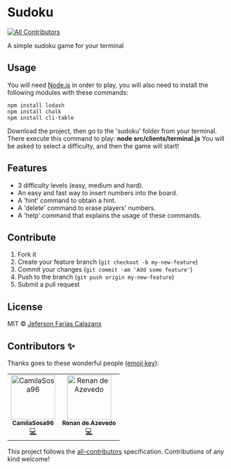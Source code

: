# Sudoku
[![All Contributors](https://img.shields.io/badge/all_contributors-2-orange.svg?style=flat-square)](#contributors)

A simple sudoku game for your terminal

## Usage

You will need [Node.js](https://nodejs.org) in order to play, you will also need to install the following modules with these commands:

```
npm install lodash
npm install chalk
npm install cli-table
```

Download the project, then go to the 'sudoku' folder from your terminal.
There execute this command to play: **node src/clients/terminal.js**
You will be asked to select a difficulty, and then the game will start!

## Features 

* 3 difficulty levels (easy, medium and hard).
* An easy and fast way to insert numbers into the board.
* A 'hint' command to obtain a hint.
* A 'delete' command to erase players' numbers.
* A 'help' command that explains the usage of these commands.

## Contribute

1. Fork it
2. Create your feature branch (`git checkout -b my-new-feature`)
3. Commit your changes (`git commit -am 'Add some feature'`)
4. Push to the branch (`git push origin my-new-feature`)
5. Submit a pull request

## License

MIT © [Jeferson Farias Calazans](http://calazans10.com)

## Contributors ✨

Thanks goes to these wonderful people ([emoji key](https://allcontributors.org/docs/en/emoji-key)):

<!-- ALL-CONTRIBUTORS-LIST:START - Do not remove or modify this section -->
<!-- prettier-ignore -->
<table>
  <tr>
    <td align="center"><a href="https://github.com/CamilaSosa96"><img src="https://avatars2.githubusercontent.com/u/37719855?v=4" width="100px;" alt="CamilaSosa96"/><br /><sub><b>CamilaSosa96</b></sub></a><br /><a href="https://github.com/calazans10/sudoku/commits?author=CamilaSosa96" title="Code">💻</a></td>
    <td align="center"><a href="https://github.com/renanra"><img src="https://avatars0.githubusercontent.com/u/130647?v=4" width="100px;" alt="Renan de Azevedo"/><br /><sub><b>Renan de Azevedo</b></sub></a><br /><a href="https://github.com/calazans10/sudoku/commits?author=renanra" title="Code">💻</a></td>
  </tr>
</table>

<!-- ALL-CONTRIBUTORS-LIST:END -->

This project follows the [all-contributors](https://github.com/all-contributors/all-contributors) specification. Contributions of any kind welcome!